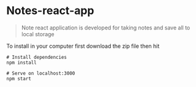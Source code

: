 # Notes-react-app

> Note react application is developed for taking notes and save all to local storage

To install in your computer first download the zip file then hit

```
# Install dependencies
npm install

# Serve on localhost:3000
npm start
```
